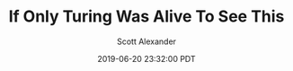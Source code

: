 ---
layout: podcast
title: "If Only Turing Was Alive To See This"
author: Scott Alexander
description: https://slatestarcodex.com/2019/06/20/if-only-turing-was-alive-to-see-this/
date: 2019-06-20 23:32:00 PDT
length: 186456
duration: 46
guid: if-only-turing-was-alive-to-see-this
---